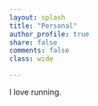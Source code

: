 ```yaml
---
layout: splash
title: "Personal"
author_profile: true
share: false 
comments: false
class: wide 

---
```


I love running.
